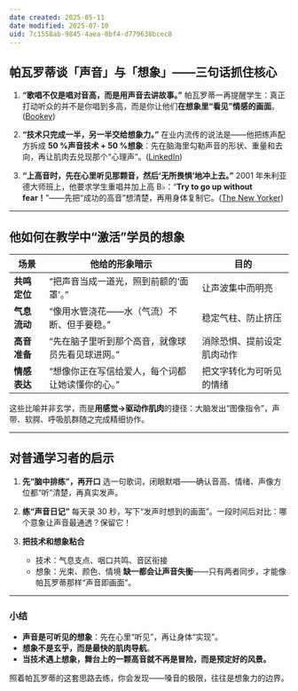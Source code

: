 ```yaml
---
date created: 2025-05-11
date modified: 2025-07-10
uid: 7c1558ab-9845-4aea-8bf4-d779638bcec8
---
```

## 帕瓦罗蒂谈「声音」与「想象」——三句话抓住核心

1. **“歌唱不仅是唱对音高，而是用声音去讲故事。”**
   帕瓦罗蒂一再提醒学生：真正打动听众的并不是你唱到多高，而是你让他们**在想象里“看见”情感的画面**。([Bookey][1])

2. **“技术只完成一半，另一半交给想象力。”**
   在业内流传的说法是——他把练声配方拆成 **50 %声音技术 + 50 %想象**：先在脑海里勾勒声音的形状、重量和去向，再让肌肉去兑现那个“心理声”。([LinkedIn][2])

3. **“上高音时，先在心里听见那颗音，然后‘无所畏惧’地冲上去。”**
   2001 年朱利亚德大师班上，他要求学生重唱并加上高 B♭：“**Try to go up without fear！**”——先把“成功的高音”想清楚，再用身体复制它。([The New Yorker][3])

---

## 他如何在教学中“激活”学员的想象

| 场景       | 他给的形象暗示                   | 目的            |
| -------- | ------------------------- | ------------- |
| **共鸣定位** | “把声音当成一道光，照到前额的‘面罩’。”     | 让声波集中而明亮      |
| **气息流动** | “像用水管浇花——水（气流）不断、但手要稳。”   | 稳定气柱、防止挤压     |
| **高音准备** | “先在脑子里听到那个高音，就像球员先看见球进网。” | 消除恐惧、提前设定肌肉动作 |
| **情感表达** | “想像你正在写信给爱人，每个词都让她读懂你的心。” | 把文字转化为可听见的情绪  |

这些比喻并非玄学，而是**用感觉→驱动作肌肉**的捷径：大脑发出“图像指令”，声带、软腭、呼吸肌群随之完成精细协作。

---

## 对普通学习者的启示

1. **先“脑中排练”，再开口**
   选一句歌词，闭眼默唱——确认音高、情绪、声像方位都“听”清楚，再真实发声。

2. **练“声音日记”**
   每天录 30 秒，写下“发声时想到的画面”。一段时间后对比：哪个意象让声音最通透？保留它！

3. **把技术和想象粘合**

   * 技术：气息支点、咽口共鸣、音区衔接
   * 想象：光束、颜色、情境
     **缺一都会让声音失衡**——只有两者同步，才能像帕瓦罗蒂那样“声音即画面”。

---

### 小结

* **声音是可听见的想象**：先在心里“听见”，再让身体“实现”。
* **想象不是玄乎，而是最快的肌肉导航**。
* **当技术遇上想象，舞台上的一颗高音就不再是冒险，而是预定好的风景。**

照着帕瓦罗蒂的这套思路去练，你会发现——嗓音的极限，往往是想象力的边界。

[1]: https://www.bookey.app/quote-author/luciano-pavarotti "30 Best Luciano Pavarotti Quotes With Image | Bookey"
[2]: https://www.linkedin.com/pulse/vocal-imagination-sonia-bourdages "Vocal imagination"
[3]: https://www.newyorker.com/magazine/2001/03/12/pavarotti-wants-more "Pavarotti Wants More | The New Yorker"
